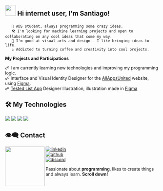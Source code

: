 ## <img src="https://media.giphy.com/media/hvRJCLFzcasrR4ia7z/giphy.gif" width="35"> Hi internet user, I'm Santiago! 
###
       🎒 ADS student, always programming some crazy ideas.
       🛠️ I'm looking for machine learning projects and open to collaborating on any cool ideas that come my way.
       💬 I'm good at visual arts and design — I like bringing ideas to life.
       ☕ Addicted to turning coffee and creativity into cool projects.
       

**My Projects and Participations**

<p>
☍ I am currently learning new technologies and improving my programming logic.</br>
☍ Interface and Visual Identity Designer for the <a href="https://allappsunited.com/">AllAppsUnited</a> website, using <a href="https://www.figma.com/design/gaPiCdqe1b1pcG6ak4i6jT/-2-Weeks--Site-Dn.?m=auto&t=gGZGM7xYBFpYHrqI-1">Figma</a>. </br>
☍ <a href="https://github.com/dKally/shopping-list">Tested List App</a> Designer Illustration, illustration made in <a href="https://www.figma.com/design/DcwV5rthnzGTV4CdlQa2CT/%5BAPP%5D-Lista-de-Compras?m=auto&t=a2IuFqfvaQDNdBhL-6">Figma</a>
</p> 


## 🛠️ My Technologies
<p align="left">
  <img src="https://img.shields.io/badge/HTML5%20-%201?logo=html5&color=black">
  <img src="https://img.shields.io/badge/JavaScript%20-%202?logo=javascript&color=black">
  <img src="https://img.shields.io/badge/CSS3%20-%201?logo=css3&logoColor=%231572B6&color=black">
  <img src="https://img.shields.io/badge/Figma-%201?style=flat&logo=figma&logoColor=%231572B6&color=black">

</p>


## 👁️‍🗨️ Contact
<img align="left" src="https://i.pinimg.com/originals/35/44/33/354433250e9f08ac409d7639c33814af.gif" width="130">

[![linkedin](https://img.shields.io/badge/Linkedin%20-%201?style=flat-square&logoColor=%231572B6&color=%23d8d8d8)](https://www.linkedin.com/in/santiago-santos-63a73516a/)  
[![github](https://img.shields.io/badge/GitHub-%201?style=flat-square&logoColor=%231572B6&color=%23d8d8d8)](https://github.com/seu-usuario)  
[![discord](https://img.shields.io/badge/Discord%20-%201?style=flat-square&logoColor=%231572B6&color=%23d8d8d8)](https://discord.gg/Vm4GQHyQ6c)  
<!-- [![portifolio](https://img.shields.io/badge/-Website-313131?style=flat-square&labelColor=313131&logo=google-chrome&logoColor=white&color=313131)](https://seusite.com) --!>

<p>
  Passionate about <b>programming</b>, likes to create things and always learn. <b>Scroll down!</b>
</p>


